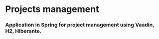 # Projects management
<h3>Application in Spring for project management using Vaadin, H2, Hiberante.</h3>
